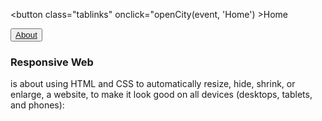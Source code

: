 
<head> 
  <link rel="stylesheet" href="styles.css">
</head>

<div class="tab">
<nav id="site-nav">

<button class="tablinks" onclick="openCity(event, 'Home') >Home</button>

<button class="tablinks"><a href="about.md">About</a></button>

</nav>
 </div>
<div id="Home" class="tabcontent">
  <h3>Responsive Web</h3>
  <p>is about using HTML and CSS to automatically resize, hide, shrink, or enlarge, a website, to make it look good on all devices (desktops, tablets, and phones):</p>
</div>
